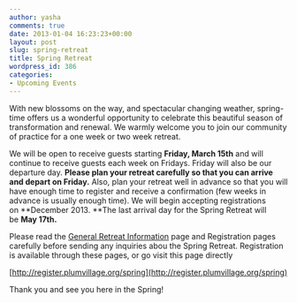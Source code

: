 ```yaml
---
author: yasha
comments: true
date: 2013-01-04 16:23:23+00:00
layout: post
slug: spring-retreat
title: Spring Retreat
wordpress_id: 386
categories:
- Upcoming Events
---
```




With new blossoms on the way, and spectacular changing weather, spring-time offers us a wonderful opportunity to celebrate this beautiful season of transformation and renewal. We warmly welcome you to join our community of practice for a one week or two week retreat.

We will be open to receive guests starting **Friday, March 15th** and will continue to receive guests each week on Fridays. Friday will also be our departure day. **Please plan your retreat carefully so that you can arrive and depart on Friday.** Also, plan your retreat well in advance so that you will have enough time to register and receive a confirmation (few weeks in advance is usually enough time). We will begin accepting registrations on **December 2013. **The last arrival day for the Spring Retreat will be **May 17th.**



Please read the [General Retreat Information](http://www.plumvillage.org/visiting-us/general-retreat-information.html) page and Registration pages carefully before sending any inquiries abou the Spring Retreat. Registration is available through these pages, or go visit this page directly

[http://register.plumvillage.org/spring](http://register.plumvillage.org/spring)



Thank you and see you here in the Spring!




